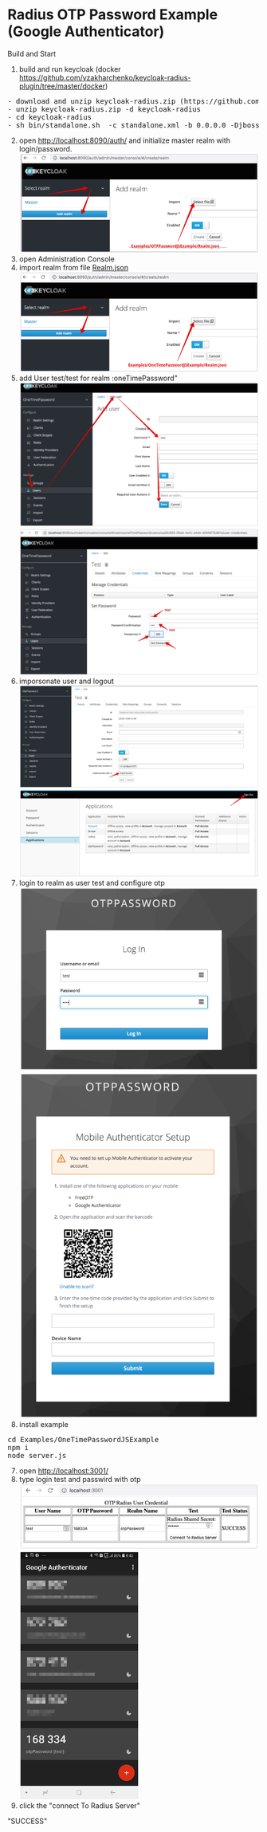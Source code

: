 # Radius OTP Password Example (Google Authenticator)

Build and Start
1. build and run keycloak (docker https://github.com/vzakharchenko/keycloak-radius-plugin/tree/master/docker)
<pre>
- download and unzip keycloak-radius.zip (https://github.com/vzakharchenko/keycloak-radius-plugin/releases)
- unzip keycloak-radius.zip -d keycloak-radius
- cd keycloak-radius
- sh bin/standalone.sh  -c standalone.xml -b 0.0.0.0 -Djboss.bind.address.management=0.0.0.0 --debug 8190 -Djboss.http.port=8090
</pre>
2. open [http://localhost:8090/auth/]() and initialize master realm with login/password. ![initRealm](../../docs/importRealm2.png)
3. open Administration Console
4. import realm from file [Realm.json](Realm.json) ![importRealm](../../docs/importRealm.png)
5. add User test/test for realm :oneTimePassword" ![createUser](../../docs/createUser.png)![setPassword_1](../../docs/setPassword_1.png)
6. imporsonate user and logout ![impersonateUserExample](../../docs/impersonateUserExample.png) ![impersonateUserExample2](../../docs/impersonateUserExample2.png)
7. login to realm as user test and configure otp ![impersonateUserExample3](../../docs/impersonateUserExample3.png) ![impersonateUserExample4](../../docs/impersonateUserExample4.png)
8. install example
<pre>
cd Examples/OneTimePasswordJSExample
npm i
node server.js
</pre>
7. open [http://localhost:3001/](http://localhost:3001/)
8. type login test and passwird with otp ![otpPasswordClient](../../docs/otpPasswordClient.png) ![otp](../../docs/otp.png)
9. click the "connect To Radius Server"

"SUCCESS"



